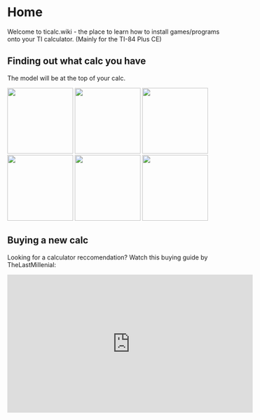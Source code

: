 # Home

Welcome to ticalc.wiki - the place to learn how to install games/programs onto your TI calculator. (Mainly for the TI-84 Plus CE)

## Finding out what calc you have
The model will be at the top of your calc.

<img src="/assets/home/ti-84-plus-ce.png" width="150"/>
<img src="/assets/home/ti-84-plus-cse.png" width="150"/>
<img src="/assets/home/ti-84-plus-se.png" width="150"/>
<img src="/assets/home/ti-84-plus.png" width="150"/>
<img src="/assets/home/ti-83-premium-ce.png" width="150"/>
<img src="/assets/home/ti-83-plus.png" width="150"/>

## Buying a new calc
 Looking for a calculator reccomendation?
 Watch this buying guide by TheLastMillenial: 
 
 <iframe width="560" height="315" src="https://www.youtube.com/embed/ONlcEjJ3mL8" title="YouTube video player" frameborder="0" allow="accelerometer; autoplay; clipboard-write; encrypted-media; gyroscope; picture-in-picture" allowfullscreen></iframe>
